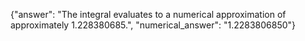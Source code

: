 {"answer": "The integral evaluates to a numerical approximation of approximately 1.228380685.", "numerical_answer": "1.2283806850"}